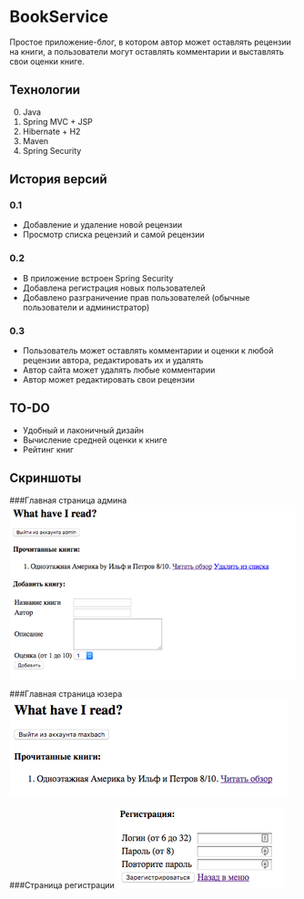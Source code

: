 # BookService
Простое приложение-блог, в котором автор может оставлять рецензии на книги, а пользователи могут оставлять комментарии и выставлять свои оценки книге.

## Технологии
0) Java
1) Spring MVC + JSP
2) Hibernate + H2
3) Maven
4) Spring Security

## История версий
### 0.1
- Добавление и удаление новой рецензии
- Просмотр списка рецензий и самой рецензии

### 0.2
- В приложение встроен Spring Security
- Добавлена регистрация новых пользователей
- Добавлено разграничение прав пользователей (обычные пользователи и администратор)

### 0.3
- Пользователь может оставлять комментарии и оценки к любой рецензии автора, редактировать их и удалять
- Автор сайта может удалять любые комментарии
- Автор может редактировать свои рецензии

## TO-DO
- Удобный и лаконичный дизайн
- Вычисление средней оценки к книге
- Рейтинг книг

## Скриншоты

###Главная страница админа
![main screen](/screenshots/admin_main_screen.png)

###Главная страница юзера
![main screen](/screenshots/user_main_screen.png)

###Страница регистрации
![main screen](/screenshots/register_page.png)



